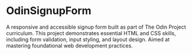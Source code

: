 # OdinSignupForm
A responsive and accessible signup form built as part of The Odin Project curriculum. This project demonstrates essential HTML and CSS skills, including form validation, input styling, and layout design. Aimed at mastering foundational web development practices.
